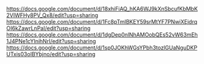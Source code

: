 https://docs.google.com/document/d/18xhiFiAQ_hKA6WJ9kXnSbcufKbMbK2VIWFHy8PV_Qx8/edit?usp=sharing
https://docs.google.com/document/d/1Fc8pTmIBKEY59srMtYF7PNwiXEjdrqOI6kZawrLnPaI/edit?usp=sharing
https://docs.google.com/document/d/1dgDep0nlNhAMOobQEs52vW63mEh1J4PNe1cYInihNrI/edit?usp=sharing
https://docs.google.com/document/d/1sp0JOKhWGsYPbh3tozlGUaNguDKPUTxis03oIBYbjno/edit?usp=sharing
